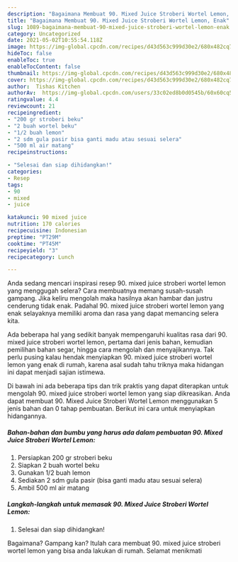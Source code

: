 ```yaml
---
description: "Bagaimana Membuat 90. Mixed Juice Stroberi Wortel Lemon, Enak"
title: "Bagaimana Membuat 90. Mixed Juice Stroberi Wortel Lemon, Enak"
slug: 1089-bagaimana-membuat-90-mixed-juice-stroberi-wortel-lemon-enak
category: Uncategorized
date: 2021-05-02T10:55:54.118Z
image: https://img-global.cpcdn.com/recipes/d43d563c999d30e2/680x482cq70/90-mixed-juice-stroberi-wortel-lemon-foto-resep-utama.jpg
hideToc: false
enableToc: true
enableTocContent: false
thumbnail: https://img-global.cpcdn.com/recipes/d43d563c999d30e2/680x482cq70/90-mixed-juice-stroberi-wortel-lemon-foto-resep-utama.jpg
cover: https://img-global.cpcdn.com/recipes/d43d563c999d30e2/680x482cq70/90-mixed-juice-stroberi-wortel-lemon-foto-resep-utama.jpg
author:  Tishas Kitchen
authorAv:  https://img-global.cpcdn.com/users/33c02ed8b0d0545b/60x60cq50/avatar.jpg
ratingvalue: 4.4
reviewcount: 21
recipeingredient:
- "200 gr stroberi beku"
- "2 buah wortel beku"
- "1/2 buah lemon"
- "2 sdm gula pasir bisa ganti madu atau sesuai selera"
- "500 ml air matang"
recipeinstructions:

- "Selesai dan siap dihidangkan!"
categories:
- Resep
tags:
- 90
- mixed
- juice

katakunci: 90 mixed juice 
nutrition: 170 calories
recipecuisine: Indonesian
preptime: "PT29M"
cooktime: "PT45M"
recipeyield: "3"
recipecategory: Lunch

---
```



Anda sedang mencari inspirasi resep 90. mixed juice stroberi wortel lemon yang menggugah selera? Cara membuatnya memang susah-susah gampang. Jika keliru mengolah maka hasilnya akan hambar dan justru cenderung tidak enak. Padahal 90. mixed juice stroberi wortel lemon yang enak selayaknya memiliki aroma dan rasa yang dapat memancing selera kita.


Ada beberapa hal yang sedikit banyak mempengaruhi kualitas rasa dari 90. mixed juice stroberi wortel lemon, pertama dari jenis bahan, kemudian pemilihan bahan segar, hingga cara mengolah dan menyajikannya. Tak perlu pusing kalau hendak menyiapkan 90. mixed juice stroberi wortel lemon yang enak di rumah, karena asal sudah tahu triknya maka hidangan ini dapat menjadi sajian istimewa.




Di bawah ini ada beberapa tips dan trik praktis yang dapat diterapkan untuk mengolah 90. mixed juice stroberi wortel lemon yang siap dikreasikan. Anda dapat membuat 90. Mixed Juice Stroberi Wortel Lemon menggunakan 5 jenis bahan dan 0 tahap pembuatan. Berikut ini cara untuk menyiapkan hidangannya.

<!--inarticleads1-->

##### Bahan-bahan dan bumbu yang harus ada dalam pembuatan 90. Mixed Juice Stroberi Wortel Lemon:

1. Persiapkan 200 gr stroberi beku
1. Siapkan 2 buah wortel beku
1. Gunakan 1/2 buah lemon
1. Sediakan 2 sdm gula pasir (bisa ganti madu atau sesuai selera)
1. Ambil 500 ml air matang




<!--inarticleads2-->

##### Langkah-langkah untuk memasak 90. Mixed Juice Stroberi Wortel Lemon:


1. Selesai dan siap dihidangkan!



Bagaimana? Gampang kan? Itulah cara membuat 90. mixed juice stroberi wortel lemon yang bisa anda lakukan di rumah. Selamat menikmati
